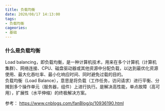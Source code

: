 ```yaml
---
title: 负载均衡
date: 2020/08/17 14:13:00
tags: 
- 负载均衡  
cageories: 
- 基础
---
```

### 什么是负载均衡  
Load balancing，即负载均衡，是一种计算机技术，用来在多个计算机（计算机集群）、网络连接、CPU、磁盘驱动器或其他资源中分配负载，以达到最优化资源使用、最大化吞吐率、最小化响应时间、同时避免过载的目的。  
负载均衡（Load Balance），意思是将负载（工作任务，访问请求）进行平衡、分摊到多个操作单元（服务器，组件）上进行执行。是解决高性能，单点故障（高可用），扩展性（水平伸缩）的终极解决方案。
  
参考： https://www.cnblogs.com/fanBlog/p/10936190.html
